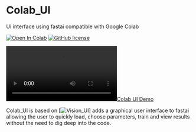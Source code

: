 # Colab_UI
UI interface using fastai compatible with Google Colab

[![Open In Colab](https://colab.research.google.com/assets/colab-badge.svg)](https://colab.research.google.com/drive/1O_H41XhABAEQxg_p8KZd_BCQ8pj-eJX6)  [![GitHub license](https://img.shields.io/github/license/Naereen/StrapDown.js.svg)](https://github.com/Naereen/StrapDown.js/blob/master/LICENSE)

[![Colab UI Demo](static/ColabUI.mp4)](https://youtu.be/UkXmKFM8X5E)

Colab_UI is based on [![Vision_UI](https://github.com/asvcode/Vision_UI)] adds a graphical user interface to fastai allowing the user to quickly load, choose parameters, train and view results without the need to dig deep into the code.
